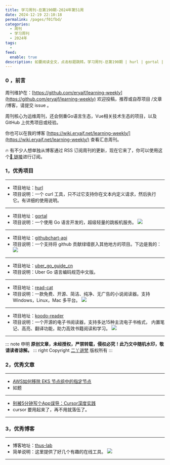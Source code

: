 ```yaml
---
title: 学习周刊-总第190期-2024年第51周
date: 2024-12-19 22:10:18
permalink: /pages/f01fbd/
categories:
  - 周刊
  - 学习周刊
  - 2024年
tags:
  -
feed:
  enable: true
description: 如要阅读全文，点击标题跳转。学习周刊-总第190期 | hurl | gortal | githubchart-api | uber_go_guide_cn | read-cat | koodo-reader
---
```




### 0 ，前言

周刊维护在：[https://github.com/eryajf/learning-weekly](https://github.com/eryajf/learning-weekly)  欢迎投稿，推荐或自荐项目 /文章 /博客，请提交 issue 。

周刊核心为运维周刊，还会侧重Go语言生态，Vue相关技术生态的项目，以及 GitHub 上优秀项目或经验。

你也可以在我的博客 [https://wiki.eryajf.net/learning-weekly/](https://wiki.eryajf.net/learning-weekly/) 查看汇总周刊。

🔥 有不少人想单独从博客通过 RSS 订阅周刊的更新，现在它来了，你可以使用这个[🔗 链接](https://wiki.eryajf.net/learning-weekly.xml)进行订阅。

### 1，优秀项目

---
- 项目地址：[hurl](https://github.com/Orange-OpenSource/hurl)
- 项目说明：一个 curl 工具，只不过它支持你在文本内定义请求，然后执行它。有详细的使用说明。
---
- 项目地址：[gortal](https://github.com/TNK-Studio/gortal)
- 项目说明：一个使用 Go 语言开发的，超级轻量的跳板机服务。
  ![](https://t.eryajf.net/imgs/2024/12/1733988580868.gif)
---
- 项目地址：[githubchart-api](https://github.com/2016rshah/githubchart-api)
- 项目说明：一个支持将 github 贡献绿墙嵌入其他地方的项目。下边是我的：
  ![](https://ghchart.rshah.org/409ba5/eryajf)
---
- 项目地址：[uber_go_guide_cn](https://github.com/xxjwxc/uber_go_guide_cn)
- 项目说明：Uber Go 语言编码规范中文版。
---
- 项目地址：[read-cat](https://github.com/read-cat/read-cat)
- 项目说明：一款免费、开源、简洁、纯净、无广告的小说阅读器。支持 Windows，Linux，Mac 多平台。
  ![](https://t.eryajf.net/imgs/2024/12/1733670481303.webp)
---
- 项目地址：[koodo-reader](https://github.com/koodo-reader/koodo-reader)
- 项目说明：一个开源的电子书阅读器，支持多达15种主流电子书格式， 内置笔记、高亮、翻译功能，助力高效书籍阅读和学习。
  ![](https://t.eryajf.net/imgs/2024/12/1733754700203.webp)
---

::: note 申明
**原创文章<Badge text='eryajf' />，未经授权，严禁转载，侵权必究！此乃文中随机水印，敬请读者谅解。**
::: right
Copyright [二丫讲梵](https://wiki.eryajf.net) 版权所有
:::

### 2，优秀文章

---
- [  AWS如何移除 EKS 节点组中的指定节点](https://repost.aws/questions/QUSq55KoqTT26wKAs26xbaIg/how-to-remove-a-specific-node-from-eks-node-group-none-managed-eksctl)
- 如题
---
- [别被5分钟写个App误导：Cursor深度实践](https://mp.weixin.qq.com/s/JVb7-4a2XOFhfeJusaxvFg)
- cursor 要用起来了，再不用就落伍了。
---
### 3，优秀博客

---
- 博客地址：[thus-lab](https://thuscn.com/lab/)
- 简单说明：这里提供了好几个有趣的在线工具。
  ![](https://t.eryajf.net/imgs/2024/12/1734082669220.webp)
---

